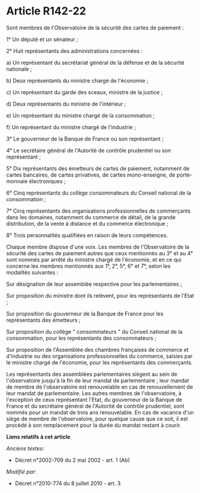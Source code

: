 # Article R142-22

Sont membres de l'Observatoire de la sécurité des cartes de paiement : 

1° Un député et un sénateur ; 

2° Huit représentants des administrations concernées : 

a) Un représentant du secrétariat général de la défense et de la sécurité nationale ; 

b) Deux représentants du ministre chargé de l'économie ; 

c) Un représentant du garde des sceaux, ministre de la justice ; 

d) Deux représentants du ministre de l'intérieur ; 

e) Un représentant du ministre chargé de la consommation ; 

f) Un représentant du ministre chargé de l'industrie ; 

3° Le gouverneur de la Banque de France ou son représentant ; 

4° Le secrétaire général de l'Autorité de contrôle prudentiel ou son représentant ; 

5° Dix représentants des émetteurs de cartes de paiement, notamment de cartes bancaires, de cartes privatives, de cartes
mono-enseigne, de porte-monnaie électroniques ; 

6° Cinq représentants du collège consommateurs du Conseil national de la consommation ; 

7° Cinq représentants des organisations professionnelles de commerçants dans les domaines, notamment du commerce de détail,
de la grande distribution, de la vente à distance et du commerce électronique ; 

8° Trois personnalités qualifiées en raison de leurs compétences. 

Chaque membre dispose d'une voix. Les membres de l'Observatoire de la sécurité des cartes de paiement autres que ceux
mentionnés au 3° et au 4° sont nommés par arrêté du ministre chargé de l'économie, et en ce qui concerne les membres
mentionnés aux 1°, 2°, 5°, 6° et 7°, selon les modalités suivantes : 

Sur désignation de leur assemblée respective pour les parlementaires ; 

Sur proposition du ministre dont ils relèvent, pour les représentants de l'Etat ; 

Sur proposition du gouverneur de la Banque de France pour les représentants des émetteurs ; 

Sur proposition du collège " consommateurs " du Conseil national de la consommation, pour les représentants des
consommateurs ; 

Sur proposition de l'Assemblée des chambres françaises de commerce et d'industrie ou des organisations professionnelles du
commerce, saisies par le ministre chargé de l'économie, pour les représentants des commerçants. 

Les représentants des assemblées parlementaires siègent au sein de l'observatoire jusqu'à la fin de leur mandat de
parlementaire ; leur mandat de membre de l'observatoire est renouvelable en cas de renouvellement de leur mandat de
parlementaire. Les autres membres de l'observatoire, à l'exception de ceux représentant l'Etat, du gouverneur de la Banque de
France et du secrétaire général de l'Autorité de contrôle prudentiel, sont nommés pour un mandat de trois ans renouvelable.
En cas de vacance d'un siège de membre de l'observatoire, pour quelque cause que ce soit, il est procédé à son remplacement
pour la durée du mandat restant à courir.

**Liens relatifs à cet article**

_Anciens textes_:

  - Décret n°2002-709 du 2 mai 2002 - art. 1 (Ab)

_Modifié par_:

  - Décret n°2010-774 du 8 juillet 2010 - art. 3
